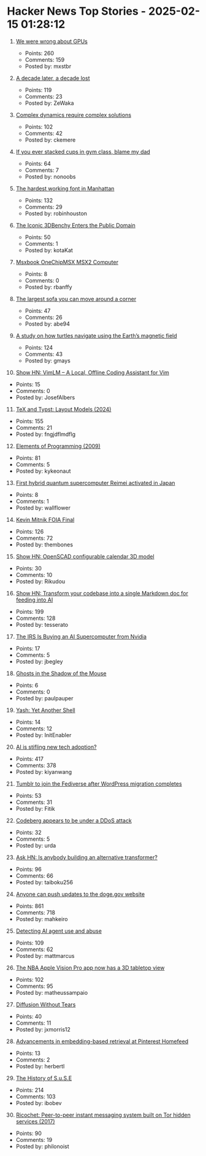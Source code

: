 # Hacker News Top Stories - 2025-02-15 01:28:12

1. [We were wrong about GPUs](https://fly.io/blog/wrong-about-gpu/)
   - Points: 260
   - Comments: 159
   - Posted by: mxstbr

2. [A decade later, a decade lost](https://meyerweb.com/eric/thoughts/2024/06/07/a-decade-later-a-decade-lost/)
   - Points: 119
   - Comments: 23
   - Posted by: ZeWaka

3. [Complex dynamics require complex solutions](https://mathstodon.xyz/@tao/113873092369347147)
   - Points: 102
   - Comments: 42
   - Posted by: ckemere

4. [If you ever stacked cups in gym class, blame my dad](https://defector.com/if-you-ever-stacked-cups-in-gym-class-blame-my-dad)
   - Points: 64
   - Comments: 7
   - Posted by: nonoobs

5. [The hardest working font in Manhattan](https://aresluna.org/the-hardest-working-font-in-manhattan/)
   - Points: 132
   - Comments: 29
   - Posted by: robinhouston

6. [The Iconic 3DBenchy Enters the Public Domain](https://www.nti-group.com/home/information/news/3dbenchy/)
   - Points: 50
   - Comments: 1
   - Posted by: kotaKat

7. [Msxbook OneChipMSX MSX2 Computer](https://www.tindie.com/products/cycle/msxbook-onechipmsx-msx2-computer/)
   - Points: 8
   - Comments: 0
   - Posted by: rbanffy

8. [The largest sofa you can move around a corner](https://www.quantamagazine.org/the-largest-sofa-you-can-move-around-a-corner-20250214/)
   - Points: 47
   - Comments: 26
   - Posted by: abe94

9. [A study on how turtles navigate using the Earth’s magnetic field](https://www.unc.edu/posts/2025/02/12/dancing-turtles-unlock-scientific-discovery/)
   - Points: 124
   - Comments: 43
   - Posted by: gmays

10. [Show HN: VimLM – A Local, Offline Coding Assistant for Vim](https://github.com/JosefAlbers/VimLM)
   - Points: 15
   - Comments: 0
   - Posted by: JosefAlbers

11. [TeX and Typst: Layout Models (2024)](https://laurmaedje.github.io/posts/layout-models/)
   - Points: 155
   - Comments: 21
   - Posted by: fngjdflmdflg

12. [Elements of Programming (2009)](https://www.elementsofprogramming.com/)
   - Points: 81
   - Comments: 5
   - Posted by: kykeonaut

13. [First hybrid quantum supercomputer Reimei activated in Japan](https://interestingengineering.com/science/worlds-first-hybrid-quantum-supercomputer-reimei-activated)
   - Points: 8
   - Comments: 1
   - Posted by: wallflower

14. [Kevin Mitnik FOIA Final](https://vault.fbi.gov/kevin-mitnick/kevin-mitnick-part-01-final/view)
   - Points: 126
   - Comments: 72
   - Posted by: thembones

15. [Show HN: OpenSCAD configurable calendar 3D model](https://chrastecky.dev/3d-printing/open-scad-configurable-calendar-3d-model)
   - Points: 30
   - Comments: 10
   - Posted by: Rikudou

16. [Show HN: Transform your codebase into a single Markdown doc for feeding into AI](https://tesserato.web.app/posts/2025-02-12-CodeWeaver-launch/index.html)
   - Points: 199
   - Comments: 128
   - Posted by: tesserato

17. [The IRS Is Buying an AI Supercomputer from Nvidia](https://theintercept.com/2025/02/14/irs-ai-nvidia-tax/)
   - Points: 17
   - Comments: 5
   - Posted by: jbegley

18. [Ghosts in the Shadow of the Mouse](https://fiddlersgreene.substack.com/p/ghosts-in-the-shadow-of-the-mouse)
   - Points: 6
   - Comments: 0
   - Posted by: paulpauper

19. [Yash: Yet Another Shell](https://github.com/magicant/yash)
   - Points: 14
   - Comments: 12
   - Posted by: InitEnabler

20. [AI is stifling new tech adoption?](https://vale.rocks/posts/ai-is-stifling-tech-adoption)
   - Points: 417
   - Comments: 378
   - Posted by: kiyanwang

21. [Tumblr to join the Fediverse after WordPress migration completes](https://techcrunch.com/2025/02/11/tumblr-to-join-the-fediverse-after-wordpress-migration-completes/)
   - Points: 53
   - Comments: 31
   - Posted by: Fitik

22. [Codeberg appears to be under a DDoS attack](https://status.codeberg.eu/status/codeberg)
   - Points: 32
   - Comments: 5
   - Posted by: urda

23. [Ask HN: Is anybody building an alternative transformer?](undefined)
   - Points: 96
   - Comments: 66
   - Posted by: taiboku256

24. [Anyone can push updates to the doge.gov website](https://www.404media.co/anyone-can-push-updates-to-the-doge-gov-website-2/)
   - Points: 861
   - Comments: 718
   - Posted by: mahkeiro

25. [Detecting AI agent use and abuse](https://stytch.com/blog/detecting-ai-agent-use-abuse/)
   - Points: 109
   - Comments: 62
   - Posted by: mattmarcus

26. [The NBA Apple Vision Pro app now has a 3D tabletop view](https://www.uploadvr.com/nba-apple-vision-pro-app-tabletop-view/)
   - Points: 102
   - Comments: 95
   - Posted by: matheussampaio

27. [Diffusion Without Tears](https://baincapitalventures.notion.site/Diffusion-Without-Tears-14e1469584c180deb0a9ed9aa6ff7a4c)
   - Points: 40
   - Comments: 11
   - Posted by: jxmorris12

28. [Advancements in embedding-based retrieval at Pinterest Homefeed](https://medium.com/pinterest-engineering/advancements-in-embedding-based-retrieval-at-pinterest-homefeed-d7d7971a409e)
   - Points: 13
   - Comments: 2
   - Posted by: herbertl

29. [The History of S.u.S.E](https://www.abortretry.fail/p/the-history-of-suse)
   - Points: 214
   - Comments: 103
   - Posted by: ibobev

30. [Ricochet: Peer-to-peer instant messaging system built on Tor hidden services (2017)](https://github.com/ricochet-im/ricochet)
   - Points: 90
   - Comments: 19
   - Posted by: philonoist

